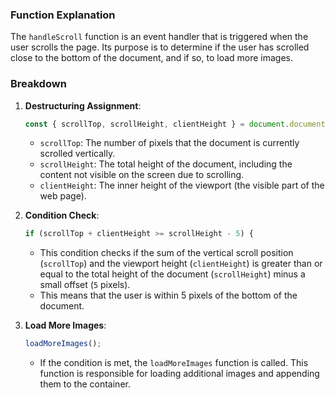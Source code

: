 
### Function Explanation

The `handleScroll` function is an event handler that is triggered when the user scrolls the page. Its purpose is to determine if the user has scrolled close to the bottom of the document, and if so, to load more images.

### Breakdown

1. **Destructuring Assignment**:
    ```javascript
    const { scrollTop, scrollHeight, clientHeight } = document.documentElement;
    ```
    - `scrollTop`: The number of pixels that the document is currently scrolled vertically.
    - `scrollHeight`: The total height of the document, including the content not visible on the screen due to scrolling.
    - `clientHeight`: The inner height of the viewport (the visible part of the web page).

2. **Condition Check**:
    ```javascript
    if (scrollTop + clientHeight >= scrollHeight - 5) {
    ```
    - This condition checks if the sum of the vertical scroll position (`scrollTop`) and the viewport height (`clientHeight`) is greater than or equal to the total height of the document (`scrollHeight`) minus a small offset (`5` pixels).
    - This means that the user is within 5 pixels of the bottom of the document.

3. **Load More Images**:
    ```javascript
    loadMoreImages();
    ```
    - If the condition is met, the `loadMoreImages` function is called. This function is responsible for loading additional images and appending them to the container.

